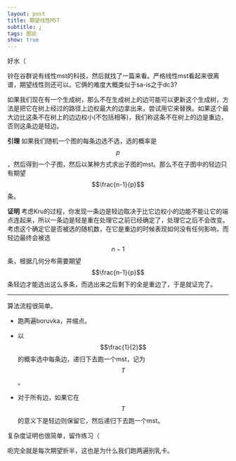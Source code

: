```yaml
---
layout: post
title: 期望线性MST
subtitle: ¿
tags: 图论
show: true
---
```


好水（

铃在谷群说有线性mst的科技，然后就找了一篇来看。严格线性mst看起来很离谱，期望线性则还可以。它俩的难度大概类似于sa-is之于dc3?

如果我们现在有一个生成树，那么不在生成树上的边可能可以更新这个生成树，方法是把它在树上经过的路径上边权最大的边拿出来，尝试用它来替换。如果这个最大边比这条不在树上的边边权小(不包括相等)，我们称这条不在树上的边是重边，否则这条边是轻边。

**引理** 如果我们随机一个图的每条边选不选，选的概率是$$p$$，然后得到一个子图，然后以某种方式求出子图的mst。那么不在子图中的轻边只有期望$$\frac{n-1}{p}$$条。

**证明** 考虑Kru的过程，你发现一条边是轻边取决于比它边权小的边能不能让它的端点连起来，所以一条边是轻是重在处理它之前已经确定了，处理它之后不会改变。考虑这个确定它是否被选的随机数，在它是重边的时候表现如何没有任何影响，而轻边最终会被选$$n-1$$条，根据几何分布需要期望$$\frac{n-1}{p}$$条轻边才能选出这么多条，而选出来之后剩下的全是重边了，于是就证完了。

-----

算法流程很简单。

 - 跑两遍boruvka，并缩点。

 - 以$$\frac{1}{2}$$的概率选中每条边，递归下去跑一个mst，记为$$T$$。

 - 对于所有边，如果它在$$T$$的意义下是轻边则保留它，然后递归下去跑一个mst。

复杂度证明也很简单，留作练习（

呃完全就是每次期望折半，这也是为什么我们跑两遍别乳卡。